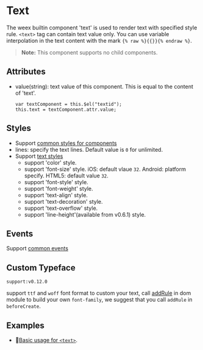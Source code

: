 # Text

The weex builtin component 'text' is used to render text with specified style rule. `<text>` tag can contain text value only. You can use variable interpolation in the text content with the mark `{% raw %}{{}}{% endraw %}`.

> **Note:** This component supports no child components.

## Attributes
* value(string): text value of this component. This is equal to the content of 'text'.

      var textComponent = this.$el("textid");
      this.text = textComponent.attr.value;

## Styles
* Support [common styles for components](/wiki/common-styles.html)
* lines: specify the text lines. Default value is `0` for unlimited.
* Support [text styles](/wiki/text-styles.html)
  * support 'color' style.
  * support 'font-size' style. iOS: default vlaue `32`. Android: platform specify. HTML5: default value `32`.
  * support 'font-style' style.
  * support 'font-weight' style.
  * support 'text-align' style.
  * support 'text-decoration' style.
  * support 'text-overflow' style.
  * support 'line-height'(available from v0.6.1) style.

## Events
Support [common events](/wiki/common-events.html)

## Custom Typeface
`support:v0.12.0`

support `ttf` and `woff` font format to custom your text, call [addRule](../modules/custom_font.html) in dom module to build your own `font-family`, we suggest that you call `addRule` in `beforeCreate`.

## Examples
* [Basic usage for `<text>`](http://dotwe.org/vue/9ac60ccb4d1aacbdbd608dd7107ad105).
